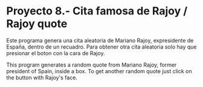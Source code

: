 # Proyecto 8.- Cita famosa de Rajoy / Rajoy quote

Este programa genera una cita aleatoria de Mariano Rajoy, expresidente de España, dentro de un recuadro. Para obtener otra cita aleatoria solo hay que presionar el boton con la cara de Rajoy. 

This program generates a random quote from Mariano Rajoy, former president of Spain, inside a box. To get another random quote just click on the button with Rajoy's face. 
